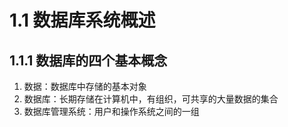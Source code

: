 # 1.1 数据库系统概述
## 1.1.1 数据库的四个基本概念
1. 数据：数据库中存储的基本对象
2. 数据库：长期存储在计算机中，有组织，可共享的大量数据的集合
3. 数据库管理系统：用户和操作系统之间的一组